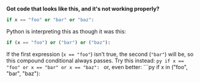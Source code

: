 **Got code that looks like this, and it's not working properly?**
```py
if x == "foo" or "bar" or "baz":
```
Python is interpreting this as though it was this:
```py
if (x == "foo") or ("bar") or ("baz"):
```
If the first expression (`x == "foo"`) isn't true, the second (`"bar"`) will be, so this compound conditional always passes.
Try this instead: ```py
if x == "foo" or x == "bar" or x == "baz":
``` or, even better: ```py
if x in ("foo", "bar", "baz"):
```